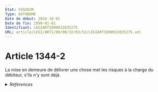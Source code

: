 ```yaml
---
État: VIGUEUR
Type: AUTONOME
Date de début: 2016-10-01
Date de fin: 2999-01-01
Identifiant: LEGIARTI000032035275
URL: article/LEGI/ARTI/00/00/32/03/52/LEGIARTI000032035275.xml
---
```


<h1>Article 1344-2</h1>

La mise en demeure de délivrer une chose met les risques à la charge du
débiteur, s'ils n'y sont déjà.


<details>
  <summary><em>Références</em></summary>

  <h2>Articles faisant référence à l'article</h2>
  
  <ul>
    <li>
      <a href="https://legal.tricoteuses.fr//redirection/LEGIARTI000032041294?vers=git&vers=legifrance">Code civil - article 1196 AUTONOME VIGUEUR, en vigueur depuis le 2016-10-01</a> CITATION source
    </li>
    <li>
      <a href="https://legal.tricoteuses.fr//redirection/LEGIARTI000032006593?vers=git&vers=legifrance">Ordonnance n° 2016-131 du 10 février 2016 portant réforme du droit des contrats, du régime général et de la preuve des obligations - article 3 ENTIEREMENT_MODIF</a> CREE source
    </li>
  </ul>
  
  <h2>Références faites par l'article</h2>
  
  <ul>
    <li>
      2016-02-10 CREE cible <a href="https://legal.tricoteuses.fr//redirection/LEGIARTI000032006593?vers=git&vers=legifrance">Ordonnance n° 2016-131 du 10 février 2016 portant réforme du droit des contrats, du régime général et de la preuve des obligations - article 3 ENTIEREMENT_MODIF</a>
    </li>
    <li>
      2999-01-01 CONCORDANCE source <a href="https://legal.tricoteuses.fr//redirection/LEGIARTI000006436313?vers=git&vers=legifrance">Code civil - article 1138 AUTONOME MODIFIE, en vigueur du 1804-03-21 au 2016-10-01</a>
    </li>
    <li>
      2999-01-01 CITATION cible <a href="https://legal.tricoteuses.fr//redirection/LEGIARTI000032041294?vers=git&vers=legifrance">Code civil - article 1196 AUTONOME VIGUEUR, en vigueur depuis le 2016-10-01</a>
    </li>
  </ul>
</details>
